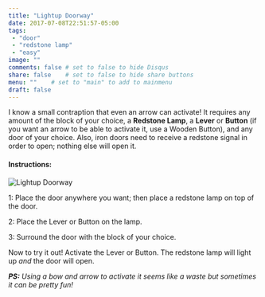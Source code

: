 ```yaml
---
title: "Lightup Doorway"
date: 2017-07-08T22:51:57-05:00
tags:
 - "door"
 - "redstone lamp"
 - "easy"
image: ""
comments: false # set to false to hide Disqus
share: false 	# set to false to hide share buttons
menu: ""	# set to "main" to add to mainmenu
draft: false
---
```

I know a small contraption that even an arrow can activate! It requires any amount of the block of your choice, a **Redstone Lamp**, a **Lever** or **Button** (if you want an arrow to be able to activate it, use a Wooden Button), and any door of your choice. Also, iron doors need to receive a redstone signal in order to open; nothing else will open it.
<!--more-->

#### Instructions:

![Lightup Doorway](/images/lightup_doorway.png)

1: Place the door anywhere you want; then place a redstone lamp on top of the door.

2: Place the Lever or Button on the lamp.

3: Surround the door with the block of your choice.

Now to try it out! Activate the Lever or Button. The redstone lamp will light up _and_ the door will open.

_**PS:** Using a bow and arrow to activate it seems like a waste but sometimes it can be pretty fun!_